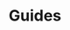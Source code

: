 ---
layout: redirect.njk
permalink: false
hideInSitemap: true
tags: level2
key: guides_fr
title: Guides
redirect: /de/guidelines/guides/sap/
parent: guidelines_fr
order: 1
---